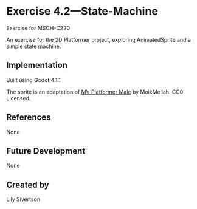 # Exercise 4.2—State-Machine

Exercise for MSCH-C220

An exercise for the 2D Platformer project, exploring AnimatedSprite and a simple state machine.

## Implementation

Built using Godot 4.1.1

The sprite is an adaptation of [MV Platformer Male](https://opengameart.org/content/mv-platformer-male-32x64) by MoikMellah. CC0 Licensed.

## References

None

## Future Development

None

## Created by 

Lily Sivertson
